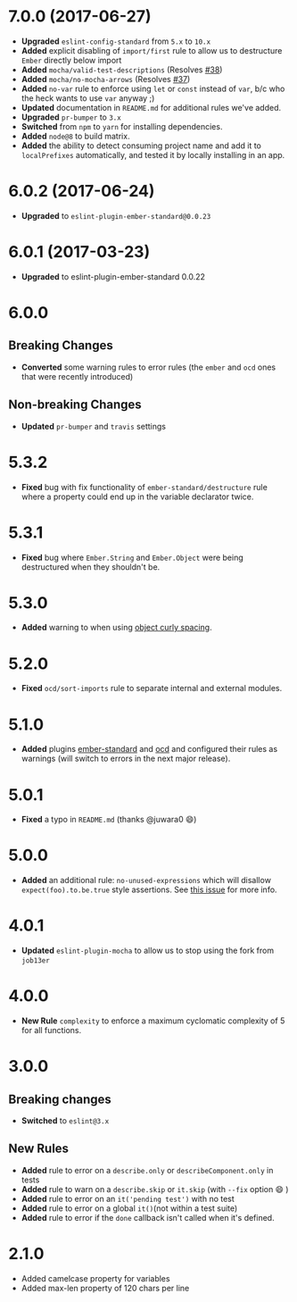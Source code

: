 # 7.0.0 (2017-06-27)
* **Upgraded** `eslint-config-standard` from `5.x` to `10.x`
* **Added** explicit disabling of `import/first` rule to allow us to destructure `Ember` directly below import
* **Added** `mocha/valid-test-descriptions` (Resolves [#38](https://github.com/ciena-frost/eslint-config-frost-standard/issues/38))
* **Added** `mocha/no-mocha-arrows` (Resolves [#37](https://github.com/ciena-frost/eslint-config-frost-standard/issues/37))
* **Added** `no-var` rule to enforce using `let` or `const` instead of `var`, b/c who the heck wants to use `var` anyway ;)
* **Updated** documentation in `README.md` for additional rules we've added.
* **Upgraded** `pr-bumper` to `3.x`
* **Switched** from `npm` to `yarn` for installing dependencies.
* **Added** `node@8` to build matrix.
* **Added** the ability to detect consuming project name and add it to `localPrefixes` automatically, and tested it by locally installing in an app.

# 6.0.2 (2017-06-24)
* **Upgraded** to `eslint-plugin-ember-standard@0.0.23`

# 6.0.1 (2017-03-23)

* **Upgraded** to eslint-plugin-ember-standard 0.0.22


# 6.0.0
## Breaking Changes
* **Converted** some warning rules to error rules (the `ember` and `ocd` ones that were recently introduced)
## Non-breaking Changes
* **Updated** `pr-bumper` and `travis` settings

# 5.3.2

* **Fixed** bug with fix functionality of `ember-standard/destructure` rule where a property could end up in the variable declarator twice.


# 5.3.1

* **Fixed** bug where `Ember.String` and `Ember.Object` were being destructured when they shouldn't be.


# 5.3.0

* **Added** warning to when using [object curly spacing](http://eslint.org/docs/rules/object-curly-spacing).


# 5.2.0

* **Fixed** `ocd/sort-imports` rule to separate internal and external modules.


# 5.1.0

* **Added** plugins [ember-standard](https://github.com/ciena-blueplanet/eslint-plugin-ember-standard) and [ocd](https://github.com/ciena-blueplanet/eslint-plugin-ocd) and configured their rules as warnings (will switch to errors in the next major release).


# 5.0.1
 * **Fixed** a typo in `README.md` (thanks @juwara0 😄)



# 5.0.0
* **Added** an additional rule: `no-unused-expressions` which will disallow `expect(foo).to.be.true` style assertions. See [this issue](https://github.com/chaijs/chai/issues/726) for more info.


# 4.0.1
 * **Updated** `eslint-plugin-mocha` to allow us to stop using the fork from `job13er`



# 4.0.0
 * **New Rule** `complexity` to enforce a maximum cyclomatic complexity of 5 for all functions.

# 3.0.0
## Breaking changes
 * **Switched** to `eslint@3.x`

## New Rules

 * **Added** rule to error on a `describe.only` or `describeComponent.only` in tests
 * **Added** rule to warn on a `describe.skip` or `it.skip` (with `--fix` option 😄 )
 * **Added** rule to error on an `it('pending test')` with no test
 * **Added** rule to error on a global `it()`(not within a test suite)
 * **Added** rule to error if the `done` callback isn't called when it's defined.

# 2.1.0
* Added camelcase property for variables
* Added max-len property of 120 chars per line
